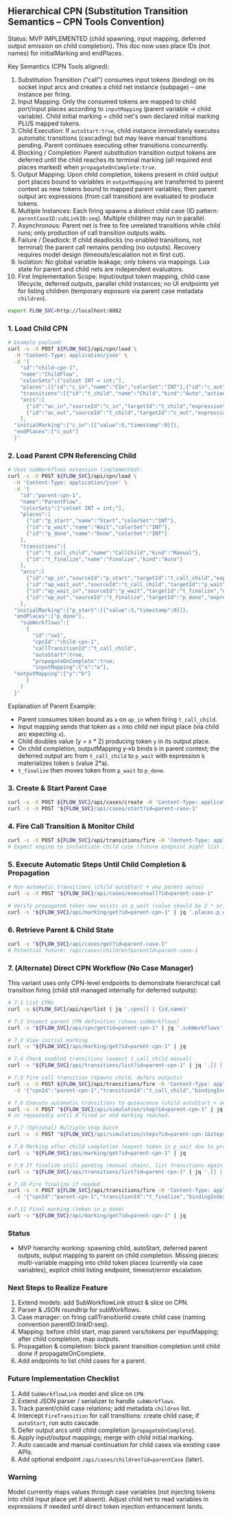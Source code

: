 ## Hierarchical CPN (Substitution Transition Semantics – CPN Tools Convention)

Status: MVP IMPLEMENTED (child spawning, input mapping, deferred output emission on child completion). This doc now uses place IDs (not names) for initialMarking and endPlaces.

Key Semantics (CPN Tools aligned):
1. Substitution Transition ("call") consumes input tokens (binding) on its socket input arcs and creates a child net instance (subpage) – one instance per firing.
2. Input Mapping: Only the consumed tokens are mapped to child port/input places according to `inputMapping` (parent variable -> child variable). Child initial marking = child net's own declared initial marking PLUS mapped tokens.
3. Child Execution: If `autoStart:true`, child instance immediately executes automatic transitions (cascading) but may leave manual transitions pending. Parent continues executing other transitions concurrently.
4. Blocking / Completion: Parent substitution transition output tokens are deferred until the child reaches its terminal marking (all required end places marked) when `propagateOnComplete:true`.
5. Output Mapping: Upon child completion, tokens present in child output port places bound to variables in `outputMapping` are transferred to parent context as new tokens bound to mapped parent variables; then parent output arc expressions (from call transition) are evaluated to produce tokens.
6. Multiple Instances: Each firing spawns a distinct child case (ID pattern: `parentCaseID:subLinkID:seq`). Multiple children may run in parallel.
7. Asynchronous: Parent net is free to fire unrelated transitions while child runs; only production of call transition outputs waits.
8. Failure / Deadlock: If child deadlocks (no enabled transitions, not terminal) the parent call remains pending (no outputs). Recovery requires model design (timeouts/escalation not in first cut).
9. Isolation: No global variable leakage; only tokens via mappings. Lua state for parent and child nets are independent evaluators.
10. First Implementation Scope: Input/output token mapping, child case lifecycle, deferred outputs, parallel child instances; no UI endpoints yet for listing children (temporary exposure via parent case metadata `children`).

```sh
export FLOW_SVC=http://localhost:8082
```

### 1. Load Child CPN
```sh
# Example payload:
curl -s -X POST ${FLOW_SVC}/api/cpn/load \
  -H 'Content-Type: application/json' \
  -d '{
    "id":"child-cpn-1",
    "name":"ChildFlow",
    "colorSets":["colset INT = int;"],
    "places":[{"id":"c_in","name":"CIn","colorSet":"INT"},{"id":"c_out","name":"COut","colorSet":"INT"}],
    "transitions":[{"id":"t_child","name":"Child","kind":"Auto","actionExpression":"y = x * 2"}],
    "arcs":[
      {"id":"ac_in","sourceId":"c_in","targetId":"t_child","expression":"x","direction":"IN"},
      {"id":"ac_out","sourceId":"t_child","targetId":"c_out","expression":"y","direction":"OUT"}
    ],
  "initialMarking":{"c_in":[{"value":5,"timestamp":0}]},
  "endPlaces":["c_out"]
  }'
```

### 2. Load Parent CPN Referencing Child
```sh
# Uses subWorkflows extension (implemented):
curl -s -X POST ${FLOW_SVC}/api/cpn/load \
  -H 'Content-Type: application/json' \
  -d '{
    "id":"parent-cpn-1",
    "name":"ParentFlow",
    "colorSets":["colset INT = int;"],
    "places":[
      {"id":"p_start","name":"Start","colorSet":"INT"},
      {"id":"p_wait","name":"Wait","colorSet":"INT"},
      {"id":"p_done","name":"Done","colorSet":"INT"}
    ],
    "transitions":[
      {"id":"t_call_child","name":"CallChild","kind":"Manual"},
      {"id":"t_finalize","name":"Finalize","kind":"Auto"}
    ],
    "arcs":[
      {"id":"ap_in","sourceId":"p_start","targetId":"t_call_child","expression":"a","direction":"IN"},
      {"id":"ap_wait_out","sourceId":"t_call_child","targetId":"p_wait","expression":"b","direction":"OUT"},
      {"id":"ap_wait_in","sourceId":"p_wait","targetId":"t_finalize","expression":"b","direction":"IN"},
      {"id":"ap_out","sourceId":"t_finalize","targetId":"p_done","expression":"b","direction":"OUT"}
    ],
  "initialMarking":{"p_start":[{"value":3,"timestamp":0}]},
  "endPlaces":["p_done"],
    "subWorkflows":[
      {
        "id":"sw1",
        "cpnId":"child-cpn-1",
        "callTransitionId":"t_call_child",
        "autoStart":true,
        "propagateOnComplete":true,
        "inputMapping":{"x":"a"},
  "outputMapping":{"y":"b"}
      }
    ]
  }'
```

Explanation of Parent Example:
- Parent consumes token bound as `a` on `ap_in` when firing `t_call_child`.
- Input mapping sends that token as `x` into child net input place (via child arc expecting `x`).
- Child doubles value (y = x * 2) producing token `y` in its output place.
- On child completion, outputMapping y->b binds `b` in parent context; the deferred output arc from `t_call_child` to `p_wait` with expression `b` materializes token `b` (value 2*a).
- `t_finalize` then moves token from `p_wait` to `p_done`.

### 3. Create & Start Parent Case
```sh
curl -s -X POST ${FLOW_SVC}/api/cases/create -H 'Content-Type: application/json' -d '{"id":"parent-case-1","cpnId":"parent-cpn-1","name":"Parent Case"}'
curl -s -X POST "${FLOW_SVC}/api/cases/start?id=parent-case-1"
```

### 4. Fire Call Transition & Monitor Child
```sh
curl -s -X POST ${FLOW_SVC}/api/transitions/fire -H 'Content-Type: application/json' -d '{"cpnId":"parent-cpn-1","transitionId":"t_call_child","bindingIndex":0}'
# Expect engine to instantiate child case (future endpoint might list it)
```

### 5. Execute Automatic Steps Until Child Completion & Propagation
```sh
# Run automatic transitions (child autoStart + any parent autos)
curl -s -X POST "${FLOW_SVC}/api/cases/executeall?id=parent-case-1"

# Verify propagated token now exists in p_wait (value should be 2 * original a)
curl -s "${FLOW_SVC}/api/marking/get?id=parent-cpn-1" | jq '.places.p_wait'
```

### 6. Retrieve Parent & Child State
```sh
curl -s "${FLOW_SVC}/api/cases/get?id=parent-case-1"
# Potential future: /api/cases/children?parentId=parent-case-1
```

### 7. (Alternate) Direct CPN Workflow (No Case Manager)
This variant uses only CPN-level endpoints to demonstrate hierarchical call transition firing (child still managed internally for deferred outputs):
```sh
# 7.1 List CPNs
curl -s ${FLOW_SVC}/api/cpn/list | jq '.cpns[] | {id,name}'

# 7.2 Inspect parent CPN definition (shows subWorkflows)
curl -s "${FLOW_SVC}/api/cpn/get?id=parent-cpn-1" | jq '.subWorkflows'

# 7.3 View initial marking
curl -s "${FLOW_SVC}/api/marking/get?id=parent-cpn-1" | jq

# 7.4 Check enabled transitions (expect t_call_child manual)
curl -s "${FLOW_SVC}/api/transitions/list?id=parent-cpn-1" | jq '.[] | {id,name,enabled,kind}'

# 7.5 Fire call transition (spawns child, defers outputs)
curl -s -X POST ${FLOW_SVC}/api/transitions/fire -H 'Content-Type: application/json' \
  -d '{"cpnId":"parent-cpn-1","transitionId":"t_call_child","bindingIndex":0}' | jq

# 7.6 Execute automatic transitions to quiescence (child autoStart + any parent autos)
curl -s -X POST "${FLOW_SVC}/api/simulation/step?id=parent-cpn-1" | jq '.transitionsFired'
# or repeatedly until 0 fired or end marking reached.

# 7.7 (Optional) Multiple-step batch
curl -s -X POST "${FLOW_SVC}/api/simulation/steps?id=parent-cpn-1&steps=20" | jq '.transitionsFired'

# 7.8 Marking after child completion (expect token in p_wait due to propagation, then finalize)
curl -s "${FLOW_SVC}/api/marking/get?id=parent-cpn-1" | jq

# 7.9 If finalize still pending (manual chain), list transitions again
curl -s "${FLOW_SVC}/api/transitions/list?id=parent-cpn-1" | jq '.[] | {id,enabled}'

# 7.10 Fire finalize if needed
curl -s -X POST ${FLOW_SVC}/api/transitions/fire -H 'Content-Type: application/json' \
  -d '{"cpnId":"parent-cpn-1","transitionId":"t_finalize","bindingIndex":0}' | jq

# 7.11 Final marking (token in p_done)
curl -s "${FLOW_SVC}/api/marking/get?id=parent-cpn-1" | jq
```

### Status
- MVP hierarchy working: spawning child, autoStart, deferred parent outputs, output mapping to parent on child completion. Missing pieces: multi-variable mapping into child token places (currently via case variables), explicit child listing endpoint, timeout/error escalation.

### Next Steps to Realize Feature
1. Extend models: add SubWorkflowLink struct & slice on CPN.
2. Parser & JSON roundtrip for subWorkflows.
3. Case manager: on firing callTransitionId create child case (naming convention parentID:linkID:seq).
4. Mapping: before child start, map parent vars/tokens per inputMapping; after child completion, map outputs.
5. Propagation & completion: block parent transition completion until child done if propagateOnComplete.
6. Add endpoints to list child cases for a parent.

### Future Implementation Checklist
1. Add `SubWorkflowLink` model and slice on `CPN`.
2. Extend JSON parser / serializer to handle `subWorkflows`.
3. Track parent/child case relations; add metadata `children` list.
4. Intercept `FireTransition` for call transitions: create child case; if `autoStart`, run auto cascade.
5. Defer output arcs until child completion (`propagateOnComplete`).
6. Apply input/output mappings; merge with child initial marking.
7. Auto cascade and manual continuation for child cases via existing case APIs.
8. Add optional endpoint `/api/cases/children?id=parentCase` (later).

### Warning
Model currently maps values through case variables (not injecting tokens into child input place yet if absent). Adjust child net to read variables in expressions if needed until direct token injection enhancement lands.
